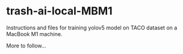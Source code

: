 # trash-ai-local-MBM1
Instructions and files for training yolov5 model on TACO dataset on a MacBook M1 machine.

More to follow...
